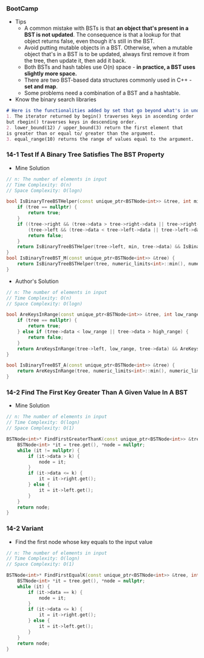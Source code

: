 ### BootCamp

* Tips
  * A common mistake with BSTs is that **an object that's present in a BST is not updated**. The consequence is that a lookup for that object returns false, even though it's still in the BST.
  * Avoid putting mutable objects in a BST. Otherwise, when a mutable object that's in a BST is to be updated, always first remove it from the tree, then update it, then add it back.
  * Both BSTs and hash tables use O\(n\) space - **in practice, a BST uses slightly more space.**
  * There are two BST-based data structures commonly used in C++ - **set and map**.
  * Some problems need a combination of a BST and a hashtable.
* Know the binary search libraries

```markdown
# Here is the functionalities added by set that go beyond what's in unorded_set.
1. The iterator returned by begin() traverses keys in ascending order
but rbegin() traverses keys in descending order.
2. lower_bound(12) / upper_bound(3) return the first element that
is greater than or equal to/ greater than the argument.
3. equal_range(10) returns the range of values equal to the argument.
```

### 14-1 Test If A Binary Tree Satisfies The BST Property

* Mine Solution

```cpp
// n: The number of elements in input
// Time Complexity: O(n)
// Space Complexity: O(logn)

bool IsBinaryTreeBSTHelper(const unique_ptr<BSTNode<int>> &tree, int min, int max) {
    if (tree == nullptr) {
        return true;
    }
    if ((tree->right && (tree->data > tree->right->data || tree->right->data > max)) ||
        (tree->left && (tree->data < tree->left->data || tree->left->data < min))) {
        return false;
    }
    return IsBinaryTreeBSTHelper(tree->left, min, tree->data) && IsBinaryTreeBSTHelper(tree->right, tree->data, max);
}
bool IsBinaryTreeBST_M(const unique_ptr<BSTNode<int>> &tree) {
    return IsBinaryTreeBSTHelper(tree, numeric_limits<int>::min(), numeric_limits<int>::max());
}
```

* Author's Solution

```cpp
// n: The number of elements in input
// Time Complexity: O(n)
// Space Complexity: O(logn)

bool AreKeysInRange(const unique_ptr<BSTNode<int>> &tree, int low_range, int high_range) {
    if (tree == nullptr) {
        return true;
    } else if (tree->data < low_range || tree->data > high_range) {
        return false;
    }
    return AreKeysInRange(tree->left, low_range, tree->data) && AreKeysInRange(tree->right, tree->data, high_range);
}

bool IsBinaryTreeBST_A(const unique_ptr<BSTNode<int>> &tree) {
    return AreKeysInRange(tree, numeric_limits<int>::min(), numeric_limits<int>::max());
}
```

### 14-2 Find The First Key Greater Than A Given Value In A BST

* Mine Solution

```cpp
// n: The number of elements in input
// Time Complexity: O(logn)
// Space Complexity: O(1)

BSTNode<int>* FindFirstGreaterThanK(const unique_ptr<BSTNode<int>> &tree, int k) {
    BSTNode<int> *it = tree.get(), *node = nullptr;
    while (it != nullptr) {
        if (it->data > k) {
            node = it;
        }
        if (it->data <= k) {
            it = it->right.get();
        } else {
            it = it->left.get();
        }
    }
    return node;
}
```

### 14-2 Variant

* Find the first node whose key equals to the input value

```cpp
// n: The number of elements in input
// Time Complexity: O(logn)
// Space Complexity: O(1)

BSTNode<int>* FindFirstEqualK(const unique_ptr<BSTNode<int>> &tree, int k) {
    BSTNode<int> *it = tree.get(), *node = nullptr;
    while (it) {
        if (it->data == k) {
            node = it;
        }
        if (it->data <= k) {
            it = it->right.get();
        } else {
            it = it->left.get();
        }
    }
    return node;
}
```



